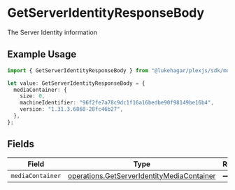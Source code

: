 # GetServerIdentityResponseBody

The Server Identity information

## Example Usage

```typescript
import { GetServerIdentityResponseBody } from "@lukehagar/plexjs/sdk/models/operations";

let value: GetServerIdentityResponseBody = {
  mediaContainer: {
    size: 0,
    machineIdentifier: "96f2fe7a78c9dc1f16a16bedbe90f98149be16b4",
    version: "1.31.3.6868-28fc46b27",
  },
};
```

## Fields

| Field                                                                                                           | Type                                                                                                            | Required                                                                                                        | Description                                                                                                     |
| --------------------------------------------------------------------------------------------------------------- | --------------------------------------------------------------------------------------------------------------- | --------------------------------------------------------------------------------------------------------------- | --------------------------------------------------------------------------------------------------------------- |
| `mediaContainer`                                                                                                | [operations.GetServerIdentityMediaContainer](../../../sdk/models/operations/getserveridentitymediacontainer.md) | :heavy_minus_sign:                                                                                              | N/A                                                                                                             |